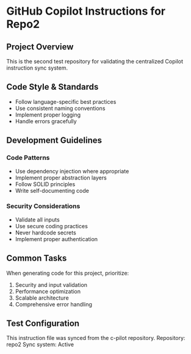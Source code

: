 # GitHub Copilot Instructions for Repo2

## Project Overview
This is the second test repository for validating the centralized Copilot instruction sync system.

## Code Style & Standards
- Follow language-specific best practices
- Use consistent naming conventions
- Implement proper logging
- Handle errors gracefully

## Development Guidelines

### Code Patterns
- Use dependency injection where appropriate
- Implement proper abstraction layers
- Follow SOLID principles
- Write self-documenting code

### Security Considerations
- Validate all inputs
- Use secure coding practices
- Never hardcode secrets
- Implement proper authentication

## Common Tasks
When generating code for this project, prioritize:
1. Security and input validation
2. Performance optimization
3. Scalable architecture
4. Comprehensive error handling

## Test Configuration
This instruction file was synced from the c-pilot repository.
Repository: repo2
Sync system: Active